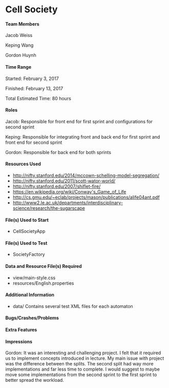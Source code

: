 Cell Society
============
#### Team Members

Jacob Weiss

Keping Wang

Gordon Huynh

#### Time Range

Started: February 3, 2017

Finished: February 13, 2017

Total Estimated Time: 80 hours

#### Roles

Jacob: Responsible for front end for first sprint and configurations for second sprint

Keping: Responsible for integrating front and back end for first sprint and front end for second sprint

Gordon: Responsible for back end for both sprints

#### Resources Used

* http://nifty.stanford.edu/2014/mccown-schelling-model-segregation/
* http://nifty.stanford.edu/2011/scott-wator-world/
* http://nifty.stanford.edu/2007/shiflet-fire/
* https://en.wikipedia.org/wiki/Conway's_Game_of_Life
* http://cs.gmu.edu/~eclab/projects/mason/publications/alife04ant.pdf
* http://www2.le.ac.uk/departments/interdisciplinary-science/research/the-sugarscape

#### File(s) Used to Start

* CellSocietyApp

#### File(s) Used to Test

* SocietyFactory

#### Data and Resource File(s) Required

* view/main-style.css
* resources/English.properties

#### Additional Information

* data/ Contains several test XML files for each automaton

#### Bugs/Crashes/Problems



#### Extra Features



#### Impressions

Gordon: It was an interesting and challenging project. I felt that it required us to implement concepts introduced in lecture. My main issue with project was the difference between the splits. The second split had way more implementations and far less time to complete. I would suggest to maybe move some implementations from the second sprint to the first sprint to better spread the workload.